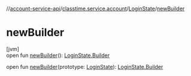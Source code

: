 //[account-service-api](../../../index.md)/[classtime.service.account](../index.md)/[LoginState](index.md)/[newBuilder](new-builder.md)

# newBuilder

[jvm]\
open fun [newBuilder](new-builder.md)(): [LoginState.Builder](-builder/index.md)

open fun [newBuilder](new-builder.md)(prototype: [LoginState](index.md)): [LoginState.Builder](-builder/index.md)
